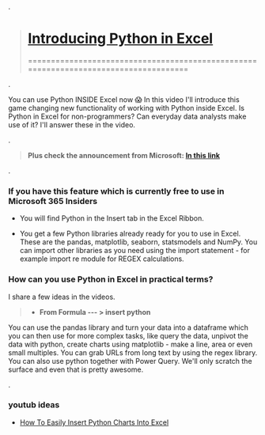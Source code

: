 .


> # [Introducing Python in Excel](https://www.youtube.com/watch?v=FbBXtqtRnWU&t=47s)
>
> =====================================================================================

.

You can use Python INSIDE Excel now 😱 In this video I'll introduce this game changing new functionality of working with Python inside Excel.  Is Python in Excel for non-programmers? Can everyday data analysts make use of it? I'll answer these in the video.


.



> **Plus check the announcement from Microsoft: [In this link](https://techcommunity.microsoft.com/t5/excel-blog/announcing-python-in-excel-combining-the-power-of-python-and-the/ba-p/3893439)**


.


### If you have this feature which is currently free to use in Microsoft 365 Insiders

- You will find Python in the Insert tab in the Excel Ribbon.

- You get a few Python libraries already ready for you to use in Excel. These are the pandas, matplotlib, seaborn, statsmodels and NumPy. You can import other libraries as you need using the import statement - for example import re module for REGEX calculations.

 
 
###  How can you use Python in Excel in practical terms?


I share a few ideas in the videos.

> - **From Formula --- > insert python**

You can use the pandas library and turn your data into a dataframe which you can then use for more complex tasks, like query the data, unpivot the data with python, create charts using matplotlib - make a line, area or even small multiples. You can grab URLs from long text by using the regex library. You can also use python together with Power Query. We'll only scratch the surface and even that is pretty awesome.



.


### youtub ideas


- [How To Easily Insert Python Charts Into Excel](https://www.youtube.com/watch?v=4CrZUJtjZkc)
